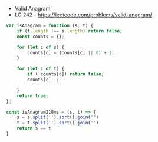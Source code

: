 - Valid Anagram
- LC 242 - https://leetcode.com/problems/valid-anagram/


```javascript
var isAnagram = function (s, t) {
	if (t.length !== s.length) return false;
	const counts = {};

	for (let c of s) {
		counts[c] = (counts[c] || 0) + 1;
	}

	for (let c of t) {
		if (!counts[c]) return false;
		counts[c]--;

	}
	return true;
};
```


```javascript
const isAnagram218ms = (s, t) => {
	s = s.split('').sort().join('')
	t = t.split('').sort().join('')
	return s == t
}
```
